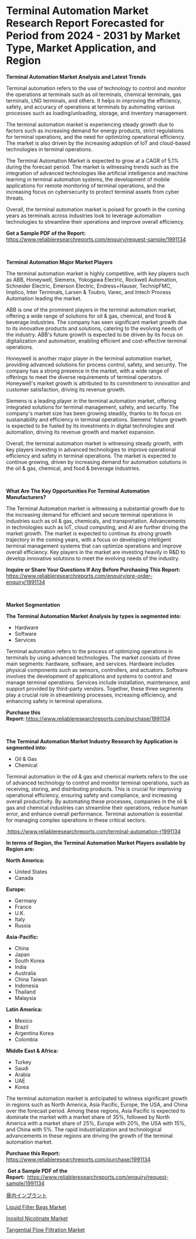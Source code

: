 <p><h1>Terminal Automation Market Research Report Forecasted for Period from 2024 -  2031 by Market Type, Market Application, and Region</h1></p><p><strong>Terminal Automation Market Analysis and Latest Trends</strong></p>
<p><p>Terminal automation refers to the use of technology to control and monitor the operations at terminals such as oil terminals, chemical terminals, gas terminals, LNG terminals, and others. It helps in improving the efficiency, safety, and accuracy of operations at terminals by automating various processes such as loading/unloading, storage, and inventory management.</p><p>The terminal automation market is experiencing steady growth due to factors such as increasing demand for energy products, strict regulations for terminal operations, and the need for optimizing operational efficiency. The market is also driven by the increasing adoption of IoT and cloud-based technologies in terminal operations.</p><p>The Terminal Automation Market is expected to grow at a CAGR of 5.1% during the forecast period. The market is witnessing trends such as the integration of advanced technologies like artificial intelligence and machine learning in terminal automation systems, the development of mobile applications for remote monitoring of terminal operations, and the increasing focus on cybersecurity to protect terminal assets from cyber threats.</p><p>Overall, the terminal automation market is poised for growth in the coming years as terminals across industries look to leverage automation technologies to streamline their operations and improve overall efficiency.</p></p>
<p><strong>Get a Sample PDF of the Report:&nbsp;</strong> <a href="https://www.reliableresearchreports.com/enquiry/request-sample/1991134">https://www.reliableresearchreports.com/enquiry/request-sample/1991134</a></p>
<p>&nbsp;</p>
<p><strong>Terminal Automation Major Market Players</strong></p>
<p><p>The terminal automation market is highly competitive, with key players such as ABB, Honeywell, Siemens, Yokogawa Electric, Rockwell Automation, Schneider Electric, Emerson Electric, Endress+Hauser, TechnipFMC, Implico, Inter Terminals, Larsen & Toubro, Varec, and Intech Process Automation leading the market.</p><p>ABB is one of the prominent players in the terminal automation market, offering a wide range of solutions for oil & gas, chemical, and food & beverage industries. The company has seen significant market growth due to its innovative products and solutions, catering to the evolving needs of the industry. ABB's future growth is expected to be driven by its focus on digitalization and automation, enabling efficient and cost-effective terminal operations.</p><p>Honeywell is another major player in the terminal automation market, providing advanced solutions for process control, safety, and security. The company has a strong presence in the market, with a wide range of offerings to meet the diverse requirements of terminal operators. Honeywell's market growth is attributed to its commitment to innovation and customer satisfaction, driving its revenue growth.</p><p>Siemens is a leading player in the terminal automation market, offering integrated solutions for terminal management, safety, and security. The company's market size has been growing steadily, thanks to its focus on sustainability and efficiency in terminal operations. Siemens' future growth is expected to be fueled by its investments in digital technologies and automation, driving its revenue growth and market expansion.</p><p>Overall, the terminal automation market is witnessing steady growth, with key players investing in advanced technologies to improve operational efficiency and safety in terminal operations. The market is expected to continue growing, driven by increasing demand for automation solutions in the oil & gas, chemical, and food & beverage industries.</p></p>
<p>&nbsp;</p>
<p><strong>What Are The Key Opportunities For Terminal Automation Manufacturers?</strong></p>
<p><p>The Terminal Automation market is witnessing a substantial growth due to the increasing demand for efficient and secure terminal operations in industries such as oil & gas, chemicals, and transportation. Advancements in technologies such as IoT, cloud computing, and AI are further driving the market growth. The market is expected to continue its strong growth trajectory in the coming years, with a focus on developing intelligent terminal management systems that can optimize operations and improve overall efficiency. Key players in the market are investing heavily in R&D to develop innovative solutions to meet the evolving needs of the industry.</p></p>
<p><strong>Inquire or Share Your Questions If Any Before Purchasing This Report:</strong> <a href="https://www.reliableresearchreports.com/enquiry/pre-order-enquiry/1991134">https://www.reliableresearchreports.com/enquiry/pre-order-enquiry/1991134</a></p>
<p>&nbsp;</p>
<p><strong>Market Segmentation</strong></p>
<p><strong>The Terminal Automation Market Analysis by types is segmented into:</strong></p>
<p><ul><li>Hardware</li><li>Software</li><li>Services</li></ul></p>
<p><p>Terminal automation refers to the process of optimizing operations in terminals by using advanced technologies. The market consists of three main segments: hardware, software, and services. Hardware includes physical components such as sensors, controllers, and actuators. Software involves the development of applications and systems to control and manage terminal operations. Services include installation, maintenance, and support provided by third-party vendors. Together, these three segments play a crucial role in streamlining processes, increasing efficiency, and enhancing safety in terminal operations.</p></p>
<p><strong>Purchase this Report:&nbsp;</strong><a href="https://www.reliableresearchreports.com/purchase/1991134">https://www.reliableresearchreports.com/purchase/1991134</a></p>
<p>&nbsp;</p>
<p><strong>The Terminal Automation Market Industry Research by Application is segmented into:</strong></p>
<p><ul><li>Oil & Gas</li><li>Chemical</li></ul></p>
<p><p>Terminal automation in the oil & gas and chemical markets refers to the use of advanced technology to control and monitor terminal operations, such as receiving, storing, and distributing products. This is crucial for improving operational efficiency, ensuring safety and compliance, and increasing overall productivity. By automating these processes, companies in the oil & gas and chemical industries can streamline their operations, reduce human error, and enhance overall performance. Terminal automation is essential for managing complex operations in these critical sectors.</p></p>
<p><a href="https://www.reliableresearchreports.com/terminal-automation-r1991134">&nbsp;https://www.reliableresearchreports.com/terminal-automation-r1991134</a></p>
<p><strong>In terms of Region, the Terminal Automation Market Players available by Region are:</strong></p>
<p>
    <p> <strong> North America: </strong>
        <ul>
            <li>United States</li>
            <li>Canada</li>
        </ul>
        </p> 
    <p> <strong> Europe: </strong>
        <ul>
            <li>Germany</li>
            <li>France</li>
            <li>U.K.</li>
            <li>Italy</li>
            <li>Russia</li>
        </ul>
        </p> 
    <p> <strong> Asia-Pacific: </strong>
        <ul>
            <li>China</li>
            <li>Japan</li>
            <li>South Korea</li>
            <li>India</li>
            <li>Australia</li>
            <li>China Taiwan</li>
            <li>Indonesia</li>
            <li>Thailand</li>
            <li>Malaysia</li>
        </ul>
        </p> 
    <p> <strong> Latin America: </strong>
        <ul>
            <li>Mexico</li>
            <li>Brazil</li>
            <li>Argentina Korea</li>
            <li>Colombia</li>
        </ul>
        </p> 
    <p> <strong> Middle East & Africa: </strong>
        <ul>
            <li>Turkey</li>
            <li>Saudi</li>
            <li>Arabia</li>
            <li>UAE</li>
            <li>Korea</li>
        </ul>
    </p>
    </p>
<p><p>The terminal automation market is anticipated to witness significant growth in regions such as North America, Asia Pacific, Europe, the USA, and China over the forecast period. Among these regions, Asia Pacific is expected to dominate the market with a market share of 35%, followed by North America with a market share of 25%, Europe with 20%, the USA with 15%, and China with 5%. The rapid industrialization and technological advancements in these regions are driving the growth of the terminal automation market.</p></p>
<p><strong>Purchase this Report: </strong><a href="https://www.reliableresearchreports.com/purchase/1991134">https://www.reliableresearchreports.com/purchase/1991134</a></p>
<p>&nbsp;<strong>Get a Sample PDF of the Report:&nbsp;&nbsp;</strong><a href="https://www.reliableresearchreports.com/enquiry/request-sample/1991134">https://www.reliableresearchreports.com/enquiry/request-sample/1991134</a></p>
<p><strong></strong></p>
<p><p><a href="https://github.com/SarahFahey88/Market-Research-Report-List-1/blob/main/293387627674.md">骨内インプラント</a></p><p><a href="https://www.linkedin.com/pulse/liquid-filter-bags-market-growth-trends-covid-19-impact-forecasts-655mc?trackingId=kav9J6KzwhI6DKBoY4fVQg%3D%3D">Liquid Filter Bags Market</a></p><p><a href="https://www.linkedin.com/pulse/inositol-nicotinate-market-size-furnishes-valuable-information-evkpc?trackingId=UOesuQtF3n4n8wopd3MTdA%3D%3D">Inositol Nicotinate Market</a></p><p><a href="https://github.com/okotobwrhuteie/Market-Research-Report-List-2/blob/main/tangential-flow-filtration-market.md">Tangential Flow Filtration Market</a></p></p>